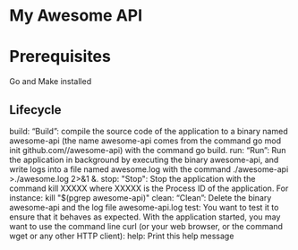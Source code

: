 # My Awesome API

# Prerequisites
Go and Make installed

## Lifecycle
build:	 “Build”: compile the source code of the application to a binary named awesome-api (the name awesome-api comes from the command go mod init github.com/<your github handle>/awesome-api) with the command go build.
run:	 “Run”: Run the application in background by executing the binary awesome-api, and write logs into a file named awesome.log with the command ./awesome-api >./awesome.log 2>&1 &.
stop:	 "Stop":  Stop the application with the command kill XXXXX where XXXXX is the Process ID of the application. For instance: kill "$(pgrep awesome-api)"
clean:	 “Clean”: Delete the binary awesome-api and the log file awesome-api.log
test:	 You want to test it to ensure that it behaves as expected. With the application started, you may want to use the command line curl (or your web browser, or the command wget or any other HTTP client):
help:		Print this help message

